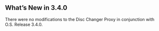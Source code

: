 ## What’s New in 3.4.0

There were no modifications to the Disc Changer Proxy in conjunction with O.S. Release 3.4.0.